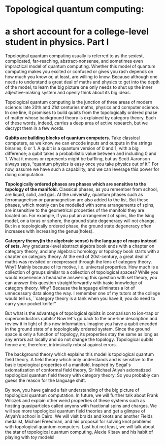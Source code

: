 # Topological quantum computing: 
# a short account for a college-level student in physics. Part I

Topological quantum computing usually is referred to as the sexiest, complicated, far-reaching, abstract-nonsense, and sometimes even impractical model of quantum computing. Whether this model of quantum computing makes you excited or confused or gives you rash depends on how much you know or, at least, are willing to know. Because although one needs to understand a great deal of maths and physics to get into the depth of the model, to learn the big picture one only needs to shut up the inner adjective-making system and openly think about its big ideas. 

Topological quantum computing is the junction of three areas of modern science: late 20th and 21st centuries maths, physics and computer science. In one line, it promises to build qubits from the topologically ordered phase of matter whose background theory is explained by category theory. Each of these words, indeed, carries a deep area of active research, but we decrypt them in a few words. 

**Qubits are building blocks of quantum computers.** Take classical computers, as we know we can encode inputs and outputs in the strings binaries; 0 or 1. A qubit is a quantum version of 0 and 1, with a big difference; a qubit takes a probabilistic value between and including 0 and 1. What it means or represents might be baffling, but as Scott Aaronson always says, “quantum physics is easy once you take physics out of it’’. For now, assume we have such a capability, and we can leverage this power for doing computation. 

**Topologically ordered phases are phases which are sensitive to the topology of the manifold.** Classical phases, as you remember from school,  are liquid, solid, and gas. At the university, quantum phases such as ferromagnetism or paramagnetism are also added to the list.  But these phases, which mostly can be modelled with some arrangements of spins, are insensitive to the geometrical properties of the manifold they are located on. For example, if you put an arrangement of spins, like the Ising model, on a torus or sphere, the ground state degeneracy will not change. But in a topologically ordered phase, the ground state degeneracy often increases with increasing the genus(holes). 

**Category theory(in the algebraic sense) is the language of maps instead of sets.** Any graduate-level abstract algebra book ends with a chapter on category theory, and any algebraic homology or topology book starts with a chapter on category theory. At the end of 20st-century, a great deal of maths was revisited or reexpressed through the lens of category theory. Why? Mainly because of its motive, i.e. universal properties. How much is a collection of groups similar to a collection of topological spaces? While you would experience a headache answering this question with set theory, you can answer this question straightforwardly with basic knowledge of category theory. Why? Because the language eliminates a lot of unnecessary data along the way. I remember one of my tutors at the college would tell us, ``category theory is a tank when you have it, you do need to carry your pocket knife!’’ 

But what is the advantage of topological qubits in comparison to ion-trap or superconductors qubits? Now let's go back to the one-line description and review it in light of this new information. Imagine you have a qubit encoded in the ground state of a topologically ordered system. Since the ground space is only a function of topology, its properties stay the same as long as any errors act locally and do not change the topology.  Topological qubits hence are, therefore, intrinsically robust against errors. 

The background theory which explains this model is topological quantum field theory. A field theory which only understands and is sensitive to the basic topological properties of a manifold. Inspired by Segal's axiomatization of conformal field theory, Sir Michael Atiyah axiomatized topological quantum field theory with category theory. So you probably can guess the reason for the language shift. 

By now, you have gained a fair understanding of the big picture of topological quantum computation. In future, we will further talk about Frank Wilczek and explain other weird properties of these systems such as hosting quasiparticles called anyons with fractional spins and charges.  We will see more topological quantum field theories and get a glimpse of Atiyah’s school in Cairo. We will visit braids and knots and another Fields medalist,  Michael Freedman, and his proposal for solving knot problems with topological quantum computers. Last but not least,  we will talk about the star of topological quantum computing, Alexie Kitaev and his habit of playing with toy models! 

 
